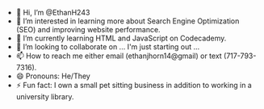 - 👋 Hi, I’m @EthanH243
- 👀 I’m interested in learning more about Search Engine Optimization (SEO) and improving website performance.
- 🌱 I’m currently learning HTML and JavaScript on Codecademy.
- 💞️ I’m looking to collaborate on ... I'm just starting out ...
- 📫 How to reach me either email (ethanjhorn14@gmail) or text (717-793-7316).
- 😄 Pronouns: He/They
- ⚡ Fun fact: I own a small pet sitting business in addition to working in a university library.

<!---
EthanH243/EthanH243 is a ✨ special ✨ repository because its `README.md` (this file) appears on your GitHub profile.
You can click the Preview link to take a look at your changes.
--->
